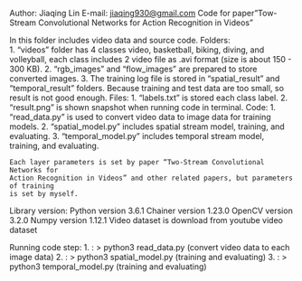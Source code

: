 Author: Jiaqing Lin
E-mail: jiaqing930@gmail.com
Code for paper”Tow-Stream Convolutional Networks for Action Recognition in Videos”

In this folder includes video data and source code.
Folders:	
	1. “videos” folder has 4 classes video, basketball, biking, diving, and volleyball,
	    each class includes 2 video file as .avi format (size is about 150 - 300 KB).
	2. “rgb_images” and “flow_images” are prepared to store converted images.
	3. The training log file is stored in “spatial_result” and “temporal_result” folders.
	    Because training and test data are too small, so result is not good enough.
Files:
	1. “labels.txt” is stored each class label.
	2. “result.png” is shown snapshot when running code in terminal.
Code:
	1. “read_data.py” is used to convert video data to image data for training models.
	2. “spatial_model.py” includes spatial stream model, training, and evaluating.
	3. “temporal_model.py” includes temporal stream model, training, and evaluating.
	
	Each layer parameters is set by paper “Two-Stream Convolutional Networks for
	Action Recognition in Videos” and other related papers, but parameters of training
	is set by myself.

Library version:
	Python version 3.6.1
	Chainer version 1.23.0
	OpenCV version 3.2.0
	Numpy version 1.12.1
	Video dataset is download from youtube video dataset

Running code step:
	1. : > python3 read_data.py	(convert video data to each image data)
	2. : > python3 spatial_model.py (training and evaluating)
	3. : > python3 temporal_model.py (training and evaluating)
